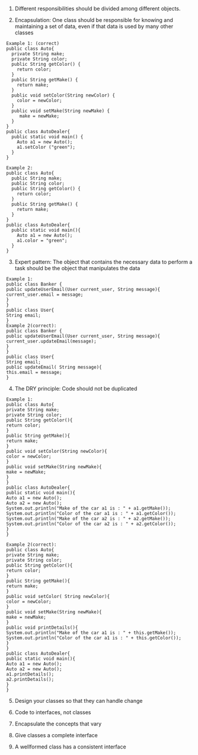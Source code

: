 1. Different responsibilities should be divided among different objects.

2. Encapsulation: One class should be responsible for knowing and maintaining a set of data, even if that data is used by many other classes
```
Example 1: (correct)
public class Auto{
  private String make;
  private String color;
  public String getColor() {
    return color;
  }
  public String getMake() {
    return make;
  }
  public void setColor(String newColor) {
    color = newColor;
  }
  public void setMake(String newMake) {
     make = newMake;
  }
}
public class AutoDealer{
  public static void main() {
    Auto a1 = new Auto();
    a1.setColor ("green");
  }
}

Example 2:
public class Auto{
  public String make;
  public String color;
  public String getColor() {
    return color;
  }
  public String getMake() {
    return make;
  }
}
public class AutoDealer{
  public static void main(){
    Auto a1 = new Auto();
    a1.color = "green";
  }
}
```
3. Expert pattern: The object that contains the necessary data to perform a task should be the object that manipulates the data
 ```
 Example 1:
public class Banker {
public updateUserEmail(User current_user, String message){
current_user.email = message;
}
}
public class User{
String email;
}
Example 2(correct):
public class Banker {
public updateUserEmail(User current_user, String message){
current_user.updateEmail(message);
}
}
public class User{
String email;
public updateEmail( String message){
this.email = message;
}
 ```
4. The DRY principle: Code should not be duplicated
```
Example 1:
public class Auto{
private String make;
private String color;
public String getColor(){
return color;
}
public String getMake(){
return make;
}
public void setColor(String newColor){
color = newColor;
}
public void setMake(String newMake){
make = newMake;
}
}
public class AutoDealer{
public static void main(){
Auto a1 = new Auto();
Auto a2 = new Auto();
System.out.println("Make of the car a1 is : " + a1.getMake());
System.out.println("Color of the car a1 is : " + a1.getColor());
System.out.println("Make of the car a2 is : " + a2.getMake());
System.out.println("Color of the car a2 is : " + a2.getColor());
}
}

Example 2(correct):
public class Auto{
private String make;
private String color;
public String getColor(){
return color;
}
public String getMake(){
return make;
}
public void setColor( String newColor){
color = newColor;
}
public void setMake(String newMake){
make = newMake;
}
public void printDetails(){
System.out.println("Make of the car a1 is : " + this.getMake());
System.out.println("Color of the car a1 is : " + this.getColor());
}
}
public class AutoDealer{
public static void main(){
Auto a1 = new Auto();
Auto a2 = new Auto();
a1.printDetails();
a2.printDetails();
}
}
```
5. Design your classes so that they can handle change

6. Code to interfaces, not classes

7. Encapsulate the concepts that vary

8. Give classes a complete interface

9. A wellformed class has a consistent interface
